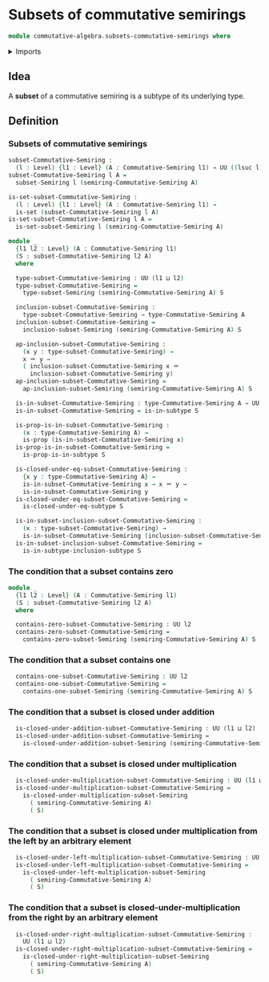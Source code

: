 # Subsets of commutative semirings

```agda
module commutative-algebra.subsets-commutative-semirings where
```

<details><summary>Imports</summary>

```agda
open import commutative-algebra.commutative-semirings

open import foundation.identity-types
open import foundation.propositions
open import foundation.sets
open import foundation.subtypes
open import foundation.universe-levels

open import ring-theory.subsets-semirings
```

</details>

## Idea

A **subset** of a commutative semiring is a subtype of its underlying type.

## Definition

### Subsets of commutative semirings

```agda
subset-Commutative-Semiring :
  (l : Level) {l1 : Level} (A : Commutative-Semiring l1) → UU ((lsuc l) ⊔ l1)
subset-Commutative-Semiring l A =
  subset-Semiring l (semiring-Commutative-Semiring A)

is-set-subset-Commutative-Semiring :
  (l : Level) {l1 : Level} (A : Commutative-Semiring l1) →
  is-set (subset-Commutative-Semiring l A)
is-set-subset-Commutative-Semiring l A =
  is-set-subset-Semiring l (semiring-Commutative-Semiring A)

module _
  {l1 l2 : Level} (A : Commutative-Semiring l1)
  (S : subset-Commutative-Semiring l2 A)
  where

  type-subset-Commutative-Semiring : UU (l1 ⊔ l2)
  type-subset-Commutative-Semiring =
    type-subset-Semiring (semiring-Commutative-Semiring A) S

  inclusion-subset-Commutative-Semiring :
    type-subset-Commutative-Semiring → type-Commutative-Semiring A
  inclusion-subset-Commutative-Semiring =
    inclusion-subset-Semiring (semiring-Commutative-Semiring A) S

  ap-inclusion-subset-Commutative-Semiring :
    (x y : type-subset-Commutative-Semiring) →
    x ＝ y →
    ( inclusion-subset-Commutative-Semiring x ＝
      inclusion-subset-Commutative-Semiring y)
  ap-inclusion-subset-Commutative-Semiring =
    ap-inclusion-subset-Semiring (semiring-Commutative-Semiring A) S

  is-in-subset-Commutative-Semiring : type-Commutative-Semiring A → UU l2
  is-in-subset-Commutative-Semiring = is-in-subtype S

  is-prop-is-in-subset-Commutative-Semiring :
    (x : type-Commutative-Semiring A) →
    is-prop (is-in-subset-Commutative-Semiring x)
  is-prop-is-in-subset-Commutative-Semiring =
    is-prop-is-in-subtype S

  is-closed-under-eq-subset-Commutative-Semiring :
    {x y : type-Commutative-Semiring A} →
    is-in-subset-Commutative-Semiring x → x ＝ y →
    is-in-subset-Commutative-Semiring y
  is-closed-under-eq-subset-Commutative-Semiring =
    is-closed-under-eq-subtype S

  is-in-subset-inclusion-subset-Commutative-Semiring :
    (x : type-subset-Commutative-Semiring) →
    is-in-subset-Commutative-Semiring (inclusion-subset-Commutative-Semiring x)
  is-in-subset-inclusion-subset-Commutative-Semiring =
    is-in-subtype-inclusion-subtype S
```

### The condition that a subset contains zero

```agda
module _
  {l1 l2 : Level} (A : Commutative-Semiring l1)
  (S : subset-Commutative-Semiring l2 A)
  where

  contains-zero-subset-Commutative-Semiring : UU l2
  contains-zero-subset-Commutative-Semiring =
    contains-zero-subset-Semiring (semiring-Commutative-Semiring A) S
```

### The condition that a subset contains one

```agda
  contains-one-subset-Commutative-Semiring : UU l2
  contains-one-subset-Commutative-Semiring =
    contains-one-subset-Semiring (semiring-Commutative-Semiring A) S
```

### The condition that a subset is closed under addition

```agda
  is-closed-under-addition-subset-Commutative-Semiring : UU (l1 ⊔ l2)
  is-closed-under-addition-subset-Commutative-Semiring =
    is-closed-under-addition-subset-Semiring (semiring-Commutative-Semiring A) S
```

### The condition that a subset is closed under multiplication

```agda
  is-closed-under-multiplication-subset-Commutative-Semiring : UU (l1 ⊔ l2)
  is-closed-under-multiplication-subset-Commutative-Semiring =
    is-closed-under-multiplication-subset-Semiring
      ( semiring-Commutative-Semiring A)
      ( S)
```

### The condition that a subset is closed under multiplication from the left by an arbitrary element

```agda
  is-closed-under-left-multiplication-subset-Commutative-Semiring : UU (l1 ⊔ l2)
  is-closed-under-left-multiplication-subset-Commutative-Semiring =
    is-closed-under-left-multiplication-subset-Semiring
      ( semiring-Commutative-Semiring A)
      ( S)
```

### The condition that a subset is closed-under-multiplication from the right by an arbitrary element

```agda
  is-closed-under-right-multiplication-subset-Commutative-Semiring :
    UU (l1 ⊔ l2)
  is-closed-under-right-multiplication-subset-Commutative-Semiring =
    is-closed-under-right-multiplication-subset-Semiring
      ( semiring-Commutative-Semiring A)
      ( S)
```
